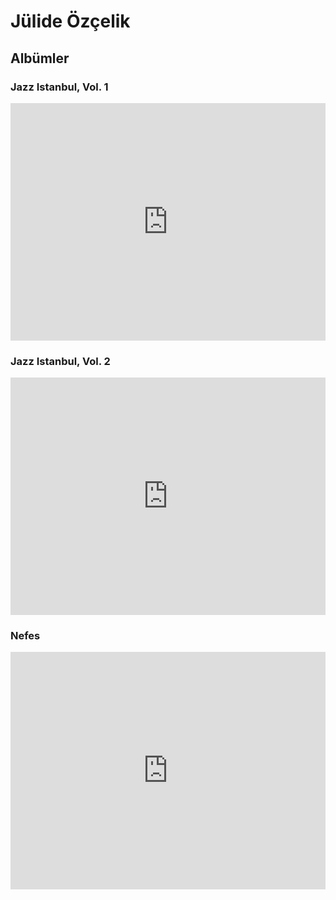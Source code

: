 # Jülide Özçelik

## Albümler

### Jazz Istanbul, Vol. 1

<iframe src="https://open.spotify.com/embed/album/7Ah0MZCh0VLunMjyoXSJkc" width="100%" height="380" frameBorder="0" allowtransparency="true" allow="encrypted-media"></iframe>

### Jazz Istanbul, Vol. 2

<iframe src="https://open.spotify.com/embed/album/41bBnMJ4x2WczVJXXNjeDw" width="100%" height="380" frameBorder="0" allowtransparency="true" allow="encrypted-media"></iframe>

### Nefes

<iframe src="https://open.spotify.com/embed/album/1Xn3LfRlqM8NFAFeH8DfLr" width="100%" height="380" frameBorder="0" allowtransparency="true" allow="encrypted-media"></iframe>
